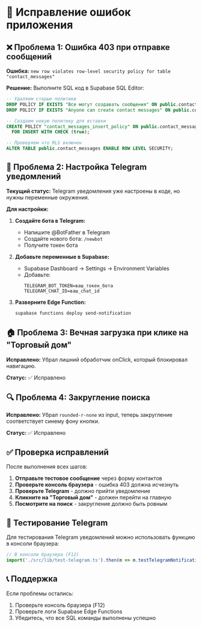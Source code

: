 # 🔧 Исправление ошибок приложения

## ❌ Проблема 1: Ошибка 403 при отправке сообщений

**Ошибка:** `new row violates row-level security policy for table "contact_messages"`

**Решение:** Выполните SQL код в Supabase SQL Editor:

```sql
-- Удаляем старые политики
DROP POLICY IF EXISTS "Все могут создавать сообщения" ON public.contact_messages;
DROP POLICY IF EXISTS "Anyone can create contact messages" ON public.contact_messages;

-- Создаем новую политику для вставки
CREATE POLICY "contact_messages_insert_policy" ON public.contact_messages
  FOR INSERT WITH CHECK (true);

-- Проверяем что RLS включен
ALTER TABLE public.contact_messages ENABLE ROW LEVEL SECURITY;
```

## 🔔 Проблема 2: Настройка Telegram уведомлений

**Текущий статус:** Telegram уведомления уже настроены в коде, но нужны переменные окружения.

**Для настройки:**

1. **Создайте бота в Telegram:**
   - Напишите @BotFather в Telegram
   - Создайте нового бота: `/newbot`
   - Получите токен бота

2. **Добавьте переменные в Supabase:**
   - Supabase Dashboard → Settings → Environment Variables
   - Добавьте:
     ```
     TELEGRAM_BOT_TOKEN=ваш_токен_бота
     TELEGRAM_CHAT_ID=ваш_chat_id
     ```

3. **Разверните Edge Function:**
   ```bash
   supabase functions deploy send-notification
   ```

## 🏠 Проблема 3: Вечная загрузка при клике на "Торговый дом"

**Исправлено:** Убрал лишний обработчик onClick, который блокировал навигацию.

**Статус:** ✅ Исправлено

## 🔍 Проблема 4: Закругление поиска

**Исправлено:** Убрал `rounded-r-none` из input, теперь закругление соответствует синему фону кнопки.

**Статус:** ✅ Исправлено

## ✅ Проверка исправлений

После выполнения всех шагов:

1. **Отправьте тестовое сообщение** через форму контактов
2. **Проверьте консоль браузера** - ошибка 403 должна исчезнуть
3. **Проверьте Telegram** - должно прийти уведомление
4. **Кликните на "Торговый дом"** - должен перейти на главную
5. **Посмотрите на поиск** - закругление должно быть ровным

## 🧪 Тестирование Telegram

Для тестирования Telegram уведомлений можно использовать функцию в консоли браузера:

```javascript
// В консоли браузера (F12)
import('./src/lib/test-telegram.ts').then(m => m.testTelegramNotification())
```

## 📞 Поддержка

Если проблемы остались:
1. Проверьте консоль браузера (F12)
2. Проверьте логи Supabase Edge Functions
3. Убедитесь, что все SQL команды выполнены успешно
